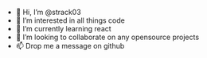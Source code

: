- 👋 Hi, I’m @strack03
- 👀 I’m interested in all things code
- 🌱 I’m currently learning react
- 💞️ I’m looking to collaborate on any opensource projects
- 📫 Drop me a message on github

<!---
strack03/strack03 is a ✨ special ✨ repository because its `README.md` (this file) appears on your GitHub profile.
You can click the Preview link to take a look at your changes.
--->
